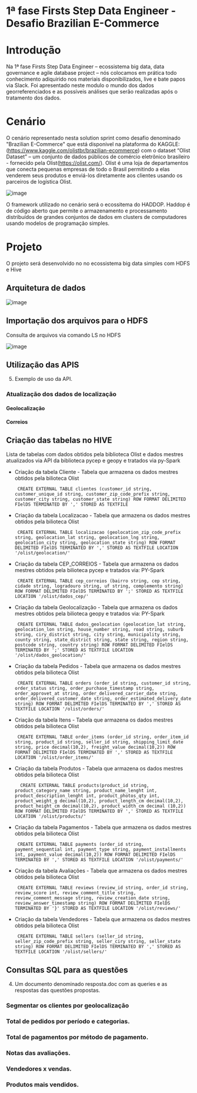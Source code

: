 # 1ª fase Firsts Step Data Engineer - Desafio Brazilian E-Commerce

# Introdução

Na 1ª fase Firsts Step Data Engineer – ecossistema big data, data governance e agile database project – nós colocamos em prática todo conhecimento adiquirido nos materiais disponibilizados, live e bate papos via Slack.
Foi apresentado neste modulo o mundo dos dados georreferenciados e as possíveis análises que serão realizadas após o tratamento dos dados.

# Cenário

O cenário representado nesta solution sprint como desafio denominado "Brazilian E-Commerce" que está disponivel na plataforma do KAGGLE:(https://www.kaggle.com/olistbr/brazilian-ecommerce) com o dataset  “Olist Dataset” – um conjunto de dados públicos de comércio eletrônico brasileiro - fornecido pela Olist(https://olist.com/).
Olist é uma loja de departamentos que conecta pequenas empresas de todo o Brasil permitindo a elas venderem seus produtos e enviá-los diretamente aos clientes usando os parceiros de logística Olist.

![image](https://user-images.githubusercontent.com/49320014/169908969-aad0ff2e-7bb1-46f3-b269-00eb1a29655a.png)

O framework utilizado no cenário será o ecossitema do HADDOP. 
Haddop é de código aberto que permite o armazenamento e processamento distribuídos de grandes conjuntos de dados em clusters de computadores usando modelos de programação simples.

# Projeto 

O projeto será desenvolvido no no ecossistema big data simples com HDFS e Hive

## Arquitetura de dados

![image](https://user-images.githubusercontent.com/49320014/169921232-beefc3f2-54bf-43ce-ae77-da290b41689b.png)

## Importação dos arquivos para o HDFS

Consulta de arquivos via comando LS no HDFS

![image](https://user-images.githubusercontent.com/49320014/169924091-95d07038-ee5b-4645-a49f-ea677ea7e08e.png)


## Utilização das APIS
 5) Exemplo de uso da API.
### Atualização dos dados de localização
#### Geolocalização
#### Correios

## Criação das tabelas no HIVE

Lista de tabelas com dados obtidos pela biblioteca Olist e dados mestres atualizados via API da biblioteca pycep e geopy e tratados via py-Spark

-  Criação da tabela Cliente - Tabela que armazena os dados mestres obtidos pela bilioteca Olist

        CREATE EXTERNAL TABLE clientes (customer_id string, customer_unique_id string, customer_zip_code_prefix string, customer_city string, customer_state string) ROW FORMAT DELIMITED FIelDS TERMINATED BY ',' STORED AS TEXTFILE

-  Criação da tabela Localizacao - Tabela que armazena os dados mestres obtidos pela bilioteca Olist

        CREATE EXTERNAL TABLE localizacao (geolocation_zip_code_prefix string, geolocation_lat string, geolocation_lng string, geolocation_city string, geolocation_state string) ROW FORMAT DELIMITED FIelDS TERMINATED BY ',' STORED AS TEXTFILE LOCATION '/olist/geolocation/'

-  Criação da tabela CEP_CORREIOS - Tabela que armazena os dados mestres obtidos pela bilioteca pycep e tratados via: PY-Spark 

        CREATE EXTERNAL TABLE cep_correios (bairro string, cep string, cidade string, logradouro string, uf string, complemento string) ROW FORMAT DELIMITED FIelDS TERMINATED BY ';' STORED AS TEXTFILE LOCATION '/olist/dados_cep/'

-  Criação da tabela Geolocalização - Tabela que armazena os dados mestres obtidos pela bilioteca geopy e tratados via: PY-Spark 

        CREATE EXTERNAL TABLE dados_geolocation (geolocation_lat string, geolocation_lon string, house_number string, road string, suburb string, ciry_district string, city string, municipality string, county string, state_district string, state string, region string, postcode string, country string) ROW FORMAT DELIMITED FIelDS TERMINATED BY ';' STORED AS TEXTFILE LOCATION '/olist/dados_geolocation/'

-  Criação da tabela Pedidos - Tabela que armazena os dados mestres obtidos pela bilioteca Olist
         
        CREATE EXTERNAL TABLE orders (order_id string, customer_id string, order_status string, order_purchase_timestamp string, order_approvet_at string, order_delivered_carrier_date string, order_delivered_customer_date string, order_estimated_delivery_date string) ROW FORMAT DELIMITED FIelDS TERMINATED BY ',' STORED AS TEXTFILE LOCATION '/olist/orders/'

-  Criação da tabela Itens - Tabela que armazena os dados mestres obtidos pela bilioteca Olist
         
        CREATE EXTERNAL TABLE order_items (order_id string, order_item_id string, product_id string, seller_id string, shipping_limit_date string, price decimal(10,2), freight_value decimal(10,2)) ROW FORMAT DELIMITED FIelDS TERMINATED BY ',' STORED AS TEXTFILE LOCATION '/olist/order_items/'

-  Criação da tabela Produtos - Tabela que armazena os dados mestres obtidos pela bilioteca Olist
         
         CREATE EXTERNAL TABLE products(product_id string, product_category_name string, product_name_lenght int, product_description_lenght int, product_photos_qty int, product_weight_g decimal(10,2), product_length_cm decimal(10,2), product_height_cm decimal(10,2), product_width_cm decimal (10,2)) ROW FORMAT DELIMITED FIelDS TERMINATED BY ',' STORED AS TEXTFILE LOCATION '/olist/products/'

-  Criação da tabela Pagamentos - Tabela que armazena os dados mestres obtidos pela bilioteca Olist
         
        CREATE EXTERNAL TABLE payments (order_id string, payment_sequential int, payment_type string, payment_installments int, payment_value decimal(10,2)) ROW FORMAT DELIMITED FIelDS TERMINATED BY ',' STORED AS TEXTFILE LOCATION '/olist/payments/' 

-  Criação da tabela Avaliações - Tabela que armazena os dados mestres obtidos pela bilioteca Olist
         
        CREATE EXTERNAL TABLE reviews (review_id string, order_id string, review_score int, review_comment_title string, review_comment_message string, review_creation_date string, review_answer_timestamp string) ROW FORMAT DELIMITED FIelDS TERMINATED BY '}' STORED AS TEXTFILE LOCATION '/olist/reviews/'

-  Criação da tabela Vendedores - Tabela que armazena os dados mestres obtidos pela bilioteca Olist
        
        CREATE EXTERNAL TABLE sellers (seller_id string, seller_zip_code_prefix string, seller_ciry string, seller_state string) ROW FORMAT DELIMITED FIelDS TERMINATED BY ',' STORED AS TEXTFILE LOCATION '/olist/sellers/'

## Consultas SQL para as questões
 4) Um documento denominado resposta.doc com as queries e as respostas das questões propostas.
### Segmentar os clientes por geolocalização
### Total de pedidos por período e categorias.
### Total de pagamentos por método de pagamento.
### Notas das avaliações.
### Vendedores x vendas.
### Produtos mais vendidos.
  
           
          
          
